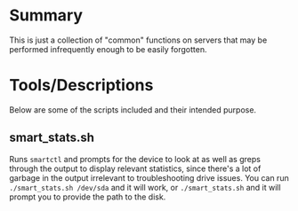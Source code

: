 # Summary
This is just a collection of "common" functions on servers that may be performed infrequently enough to be easily forgotten.

# Tools/Descriptions
Below are some of the scripts included and their intended purpose.

## smart_stats.sh
Runs `smartctl` and prompts for the device to look at as well as greps through the output to display relevant statistics, since there's a lot of garbage in the output irrelevant to troubleshooting drive issues.
 You can run `./smart_stats.sh /dev/sda` and it will work, or `./smart_stats.sh` and it will prompt you to provide the path to the disk.
